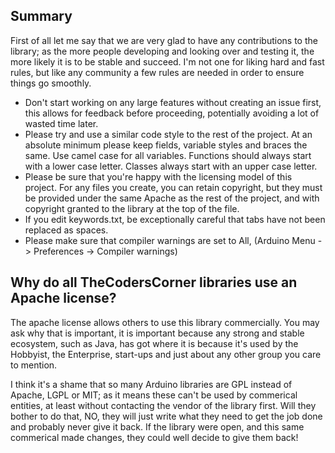## Summary

First of all let me say that we are very glad to have any contributions to the library; as the more people developing and
looking over and testing it, the more likely it is to be stable and succeed. I'm not one for liking hard and fast rules,
but like any community a few rules are needed in order to ensure things go smoothly.

* Don't start working on any large features without creating an issue first, this allows for feedback before proceeding, 
  potentially avoiding a lot of wasted time later.
* Please try and use a similar code style to the rest of the project. At an absolute minimum please keep fields,
  variable styles and braces the same. Use camel case for all variables. Functions should always start with a lower
  case letter. Classes always start with an upper case letter.
* Please be sure that you're happy with the licensing model of this project. For any files you create, you can retain
  copyright, but they must be provided under the same Apache as the rest of the project, and with copyright granted to
  the library at the top of the file.
* If you edit keywords.txt, be exceptionally careful that tabs have not been replaced as spaces.
* Please make sure that compiler warnings are set to All, (Arduino Menu -> Preferences -> Compiler warnings)
  
## Why do all TheCodersCorner libraries use an Apache license?

The apache license allows others to use this library commercially. You may ask why that is important, it is important
because any strong and stable ecosystem, such as Java, has got where it is because it's used by the Hobbyist, the
Enterprise, start-ups and just about any other group you care to mention.

I think it's a shame that so many Arduino libraries are GPL instead of Apache, LGPL or MIT; as it means these can't be used
by commerical entities, at least without contacting the vendor of the library first. Will they bother to do that, NO, they
will just write what they need to get the job done and probably never give it back. If the library were open, and this
same commerical made changes, they could well decide to give them back! 
